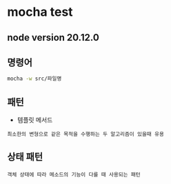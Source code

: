 # mocha test

## node version 20.12.0

## 명령어

```bash
mocha -w src/파일명
```

## 패턴

- 템플릿 메서드

```
최소한의 변형으로 같은 목적을 수행하는 두 알고리즘이 있을때 유용
```

## 상태 패턴

```
객체 상태에 따라 메소드의 기능이 다를 때 사용되는 패턴
```
